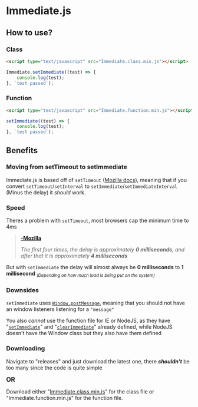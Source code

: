 # Immediate.js

## How to use?

### Class

```html
<script type="text/javascript" src="Immediate.class.min.js"></script>
```
```js
Immediate.setImmediate((test) => {
	console.log(test);
}, `test passed`);
```

### Function

```html
<script type="text/javascript" src="Immediate.function.min.js"></script>
```
```js
setImmediate((test) => {
	console.log(test);
}, `test passed`);
```
## Benefits
### Moving from setTimeout to setImmediate
Immediate.js is based off of `setTimeout` ([Mozilla docs](https://developer.mozilla.org/en-US/docs/Web/API/setTimeout)), meaning that if you convert `setTimeout`/`setInterval` to `setImmediate`/`setImmediateInterval` (Minus the delay) it *should* work.
### Speed
Theres a problem with `setTimeout`, most browsers cap the minimum time to 4ms

> **[\-Mozilla](https://developer.mozilla.org/en-US/docs/Web/API/setTimeout)**
> 
> *The first four times, the delay is approximately **0 milliseconds**, and after that it is approximately **4 milliseconds***

But with `setImmediate` the delay will almost always be **0 milliseconds** to **1 millisecond**
<sub>*(Depending on how much load is being put on the system)*</sub>

### Downsides
`setImmediate` uses [`Window.postMessage`](https://developer.mozilla.org/en-US/docs/Web/API/Window/postMessage), meaning that you should not have an window listeners listening for a `"message"`

You also *cannot* use the function file for IE or NodeJS, as they have "[`setImmediate`](https://developer.mozilla.org/en-US/docs/Web/API/Window/setImmediate)" and "[`clearImmediate`](https://developer.mozilla.org/en-US/docs/Web/API/Window/clearImmediate)" already defined, while NodeJS doesn't have the Window class but they also have them defined

### Downloading

Navigate to "releases" and just download the latest one, there ***shouldn't*** be too many since the code is quite simple

<big>**OR**</big>

Download either "[Immediate.class.min.js](https://github.com/DesMS/Immediate.js/blob/main/Immediate.class.min.js)" for the class file or "Immediate.function.min.js" for the function file.
